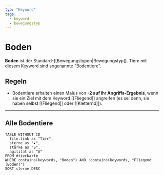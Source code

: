 ```yaml
---
typ: "Keyword"
tags:
  - keyword
  - bewegungstyp
---
```


# Boden

**Boden** ist der Standard-[[Bewegungstypen|Bewegungstyp]]. Tiere mit diesem Keyword sind sogenannte "Bodentiere".

## Regeln
- Bodentiere erhalten einen Malus von **-2 auf ihr Angriffs-Ergebnis**, wenn sie ein Ziel mit dem Keyword [[Fliegend]] angreifen (es sei denn, sie haben selbst [[Fliegend]] oder [[Kletternd]]).

---
## Alle Bodentiere

```dataview
TABLE WITHOUT ID
  file.link as "Tier",
  sterne as "★",
  stärke as "S",
  agilität as "A"
FROM #tierkarte
WHERE contains(keywords, "Boden") AND !contains(keywords, "Fliegend (Boden)")
SORT sterne DESC
```